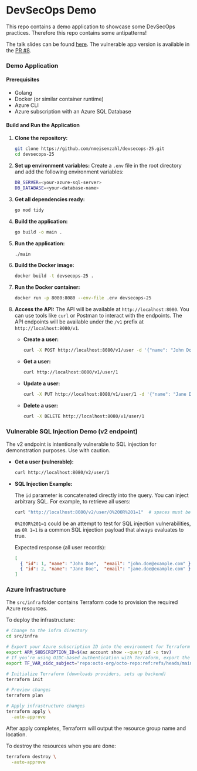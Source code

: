 # DevSecOps Demo

This repo contains a demo application to showcase some DevSecOps practices. Therefore this repo contains some antipatterns!

The talk slides can be found [here](./devsecops-25.pdf). The vulnerable app version is available in the [PR #8](https://github.com/nmeisenzahl/devsecops-25/pull/8).

### Demo Application

#### Prerequisites
- Golang
- Docker (or similar container runtime)
- Azure CLI
- Azure subscription with an Azure SQL Database

#### Build and Run the Application

1. **Clone the repository:**
   ```sh
   git clone https://github.com/nmeisenzahl/devsecops-25.git
   cd devsecops-25
   ```

2. **Set up environment variables:**
   Create a `.env` file in the root directory and add the following environment variables:
   ```sh
   DB_SERVER=<your-azure-sql-server>
   DB_DATABASE=<your-database-name>
   ```

3. **Get all dependencies ready:**
   ```sh
   go mod tidy
   ```

4. **Build the application:**
   ```sh
   go build -o main .
   ```

5. **Run the application:**
   ```sh
   ./main
   ```

6. **Build the Docker image:**
   ```sh
   docker build -t devsecops-25 .
   ```

7. **Run the Docker container:**
   ```sh
   docker run -p 8080:8080 --env-file .env devsecops-25
   ```

8. **Access the API:**
   The API will be available at `http://localhost:8080`. You can use tools like `curl` or Postman to interact with the endpoints.
   The API endpoints will be available under the `/v1` prefix at `http://localhost:8080/v1`.

   - **Create a user:**
     ```sh
     curl -X POST http://localhost:8080/v1/user -d '{"name": "John Doe", "email": "john.doe@example.com"}' -H "Content-Type: application/json"
     ```

   - **Get a user:**
     ```sh
     curl http://localhost:8080/v1/user/1
     ```

   - **Update a user:**
     ```sh
     curl -X PUT http://localhost:8080/v1/user/1 -d '{"name": "Jane Doe", "email": "jane.doe@example.com"}' -H "Content-Type: application/json"
     ```

   - **Delete a user:**
     ```sh
     curl -X DELETE http://localhost:8080/v1/user/1
     ```

### Vulnerable SQL Injection Demo (v2 endpoint)

The v2 endpoint is intentionally vulnerable to SQL injection for demonstration purposes. Use with caution.

- **Get a user (vulnerable):**

  ```sh
  curl http://localhost:8080/v2/user/1
  ```

- **SQL Injection Example:**

  The `id` parameter is concatenated directly into the query. You can inject arbitrary SQL. For example, to retrieve all users:

  ```sh
  curl "http://localhost:8080/v2/user/0%20OR%201=1"  # spaces must be URL-encoded
  ```

  `0%20OR%201=1` could be an attempt to test for SQL injection vulnerabilities, as `OR 1=1` is a common SQL injection payload that always evaluates to true.

  Expected response (all user records):

  ```json
  [
    { "id": 1, "name": "John Doe",  "email": "john.doe@example.com" },
    { "id": 2, "name": "Jane Doe",  "email": "jane.doe@example.com" }
  ]
  ```

### Azure Infrastructure

The `src/infra` folder contains Terraform code to provision the required Azure resources.

To deploy the infrastructure:

```bash
# Change to the infra directory
cd src/infra

# Export your Azure subscription ID into the environment for Terraform
export ARM_SUBSCRIPTION_ID=$(az account show --query id -o tsv)
# If you’re using OIDC-based authentication with Terraform, export the OIDC subject as a variable
export TF_VAR_oidc_subject="repo:octo-org/octo-repo:ref:refs/heads/main"

# Initialize Terraform (downloads providers, sets up backend)
terraform init

# Preview changes
terraform plan

# Apply infrastructure changes
terraform apply \
  -auto-approve 
```

After apply completes, Terraform will output the resource group name and location.

To destroy the resources when you are done:

```bash
terraform destroy \
  -auto-approve
```
````

